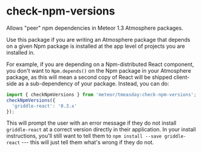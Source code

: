 # check-npm-versions

Allows "peer" npm dependencies in Meteor 1.3 Atmosphere packages.

Use this package if you are writing an Atmosphere package that depends on a given Npm package is installed at the app level of projects you are installed in.

For example, if you are depending on a Npm-distributed React component, you don't want to `Npm.depends()` on the Npm package in your Atmosphere package, as this will mean a second copy of React will be shipped client-side as a sub-dependency of your package. Instead, you can do:

```js
import { checkNpmVersions } from 'meteor/tmeasday:check-npm-versions';
checkNpmVersions({
  'griddle-react': '0.3.x'
});
```

This will prompt the user with an error message if they do not install `griddle-react` at a correct version directly in their application. In your install instructions, you'll still want to tell them to `npm install --save griddle-react` --- this will just tell them what's wrong if they do not.